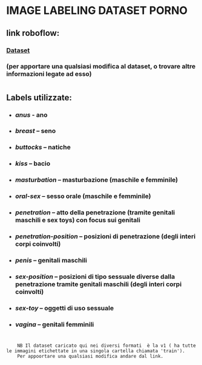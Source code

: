 # **IMAGE LABELING DATASET PORNO**

## **link roboflow**:
### [Dataset](https://app.roboflow.com/adultcontent/adultcontents/generate/splits)

 ### (per apportare una qualsiasi modifica al dataset, o trovare altre informazioni legate ad esso)
 #
## **Labels utilizzate**:

- ### *anus* - ano

- ###	*breast* – seno 

- ###	*buttocks* – natiche

- ###	*kiss* – bacio

- ###	*masturbation* – masturbazione (maschile e femminile)

- ###	*oral-sex* – sesso orale (maschile e femminile)

- ###	*penetration* – atto della penetrazione (tramite genitali maschili e sex toys) con focus sui genitali 

- ###	*penetration-position* – posizioni di penetrazione (degli interi corpi coinvolti)

- ###	*penis* – genitali maschili

- ###	*sex-position* – posizioni di tipo sessuale diverse dalla penetrazione tramite genitali maschili (degli interi corpi coinvolti)

- ###	*sex-toy* – oggetti di uso sessuale

- ###	*vagina* – genitali femminili


#

        NB Il dataset caricato qui nei diversi formati  è la v1 ( ha tutte le immagini etichettate in una singola cartella chiamata 'train'). 
        Per appoortare una qualsiasi modifica andare dal link.
